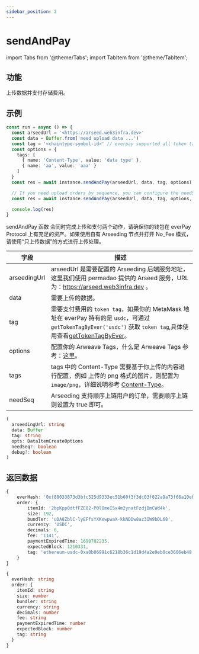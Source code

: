 ```yaml
---
sidebar_position: 2
---
```


# sendAndPay

import Tabs from '@theme/Tabs';
import TabItem from '@theme/TabItem';

## 功能

上传数据并支付存储费用。

## 示例

```ts
const run = async () => {
  const arseedUrl = '<https://arseed.web3infra.dev>'
  const data = Buffer.from('need upload data ...')
  const tag = '<chaintype-symbol-id>' // everpay supported all token tag (chainType-symbol-id)
  const options = {
    tags: [
      { name: 'Content-Type', value: 'data type' },
      { name: 'aa', value: 'aaa' }
    ]
  }
  const res = await instance.sendAndPay(arseedUrl, data, tag, options)

  // If you need upload orders by sequence, you can configure the needSeq parameter to true
  const res = await instance.sendAndPay(arseedUrl, data, tag, options, true)

  console.log(res)
}
```

sendAndPay 函数 会同时完成上传和支付两个动作，请确保你的钱包在 everPay Protocol 上有充足的资产。如果使用自有 Arseeding 节点并打开 No_Fee 模式，请使用“只上传数据”的方式进行上传处理。

<Tabs>
<TabItem value="field" label="参数" default>

| 字段         | 描述                                                                                                                                                                                                         |
| ------------ | ------------------------------------------------------------------------------------------------------------------------------------------------------------------------------------------------------------ |
| arseedingUrl | arseedUrl 是需要配置的 Arseeding 后端服务地址，这里我们使用 permadao 提供的 Arseed 服务，URL 为：https://arseed.web3infra.dev 。                                                                             |
| data         | 需要上传的数据。                                                                                                                                                                                             |
| tag          | 需要支付费用的 `token tag`，如果你的 MetaMask 地址在 everPay 持有的是 `usdc`，可通过 `getTokenTagByEver('usdc')` 获取 `token tag`,具体使用查看[getTokenTagByEver](./9.getTokenTag.md)。 |
| options      | 配置你的 Arweave Tags，什么是 Arweave Tags 参考：[这里](../../other/tags.md)。                                                                                                                               |
| tags         | tags 中的 Content-Type 需要基于你上传的内容进行配置，例如 上传的 png 格式的图片，则配置为 `image/png`，详细说明参考 [Content-Type](../../other/tags.md#content-type)。                                       |
| needSeq      | Arseeding 支持顺序上链用户的订单，需要顺序上链则设置为 true 即可。                                                                                                                                           |

</TabItem>
<TabItem value="type" label="类型">

```ts
(
  arseedingUrl: string
  data: Buffer
  tag: string
  opts: DataItemCreateOptions
  needSeq?: boolean
  debug?: boolean
)
```

</TabItem>
</Tabs>

## 返回数据

<Tabs>
<TabItem value="field" label="返回示例" default>

```ts
{
    everHash: '0xf88033873d3bfc525d9333ec51b60f3f3dc03f822a9a73f66a10ebbd944b29c6',
    order: {
        itemId: '2bpKpp0dtfFZE82-P0lOmeI5x4m2ynatFzdjBmCWd4k',
        size: 192,
        bundler: 'uDA8ZblC-lyEFfsYXKewpwaX-kkNDDw8az3IW9bDL68',
        currency: 'USDC',
        decimals: 6,
        fee: '1141',
        paymentExpiredTime: 1690702235,
        expectedBlock: 1210331,
        tag: 'ethereum-usdc-0xa0b86991c6218b36c1d19d4a2e9eb0ce3606eb48'
    }
}
```

</TabItem>
<TabItem value="type" label="返回类型">

```ts
{
  everHash: string
  order: {
    itemId: string
    size: number
    bundler: string
    currency: string
    decimals: number
    fee: string
    paymentExpiredTime: number
    expectedBlock: number
    tag: string
  }
}
```

</TabItem>
</Tabs>
